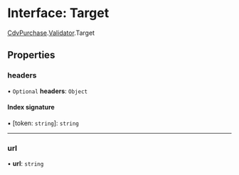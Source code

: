 # Interface: Target

[CdvPurchase](../modules/CdvPurchase.md).[Validator](../modules/CdvPurchase.Validator.md).Target

## Properties

### headers

• `Optional` **headers**: `Object`

#### Index signature

▪ [token: `string`]: `string`

___

### url

• **url**: `string`

